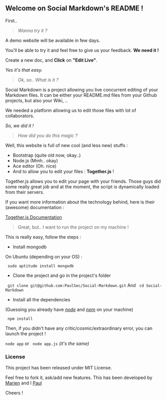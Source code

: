 ## Welcome on Social Markdown's README !

First.. 

> _Wanna try it ?_

A demo website will be available in few days. 

You'll be able to try it and feel free to give us your feedback. **We need it !**

Create a new doc, and __Click__ on __"Edit Live"__.

_Yes it's that easy._


> _Ok, so.. What is it ?_

Social Markdown is a project allowing you live concurrent editing of your Markdown files. 
It can be either your README.md files from your Github projects, but also your Wiki, .. 

We needed a platform allowing us to edit those files with lot of collaborators. 

_So, we did it !_

> _How did you do this magic ?_

Well, this website is full of new cool (and less new) stuffs :

- Bootstrap (quite old now, okay..) 
- Node.js (Mmh.. okay)
- Ace editor (Oh. nice)
- And to allow you to edit your files : **Together.js** !

Together.js allows you to edit your page with your friends. 
Those guys did some really great job and at the moment, the script is dynamically loaded from their servers. 

If you want more information about the technology behind, here is their (awesome) documentation :

[Together.js Documentation](https://togetherjs.com/docs/)


> Great, but.. I want to run the project on my machine !

This is really easy, follow the steps : 

- Install mongodb 

On Ubuntu (depending on your OS) : 

``` sudo aptitude install mongodb```

- Clone the project and go in the project's folder 

``` git clone git@github.com:PaulSec/Social-Markdown.git```
And ``` cd Social-Markdown```

- Install all the dependencies 

(Guessing you already have [_node_](http://nodejs.org/) and [_npm_](http://nodejs.org/) on your machine)

``` npm install```

Then, if you didn't have any critic/cosmic/extraordinary error, you can launch the project !

```node app``` or ``` node app.js``` _(it's the same)_

### License 

This project has been released under MIT License. 

Feel free to fork it, ask/add new features.
This has been developed by [Marien](https://github.com/marienfressinaud) and I [Paul](https://github.com/PaulSec)

Cheers !